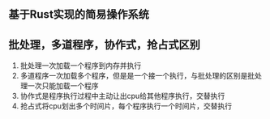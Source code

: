 ## 基于Rust实现的简易操作系统 ##




## 批处理，多道程序，协作式，抢占式区别
1. 批处理一次加载一个程序到内存并执行
2. 多道程序一次加载多个程序，但是是一个接一个执行，与批处理的区别是批处理一次只能加载一个程序
3. 协作式是程序执行过程中主动让出cpu给其他程序执行，交替执行
4. 抢占式将cpu划出多个时间片，每个程序执行一个时间片，交替执行